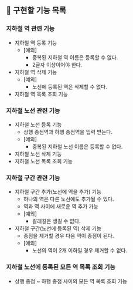 ## 🚀 구현할 기능 목록

### 지하철 역 관련 기능
- 지하철 역 등록 기능
    - [예외] 
        - 중복된 지하철 역 이름은 등록할 수 없다.
        - 2글자 이상이어야 한다.
- 지하철 역 삭제 기능
    - [예외] 
        - 노선에 등록된 역은 삭제할 수 없다.
- 지하철 역 목록 조회 기능

### 지하철 노선 관련 기능
- 지하철 노선 등록 기능
    - 상행 종점역과 하행 종점역을 입력 받는다.
    - [예외] 
        - 중복된 지하철 노선 이름은 등록할 수 없다.
- 지하철 노선 삭제 기능
- 지하철 노선 목록 조회 기능

### 지하철 구간 관련 기능
- 지하철 구간 추가(노선에 역을 추가) 기능
    - 하나의 역은 다른 노선에도 추가될 수 있다.
    - 역과 역 사이에 새로운 역 추가 가능
    - [예외]
        - 갈래길은 생길 수 없다.
- 지하철 구간(노선에 등록된 역) 삭제 기능
    - 종점을 제거할 경우 다음 역이 종점이 된다.
    - [예외]
        - 노선의 역이 2개 이하일 경우 제거할 수 없다. 

### 지하철 노선에 등록된 모든 역 목록 조회 기능
- 상행 종점 ~ 하행 종점 사이의 모든 역 목록 조회 기능